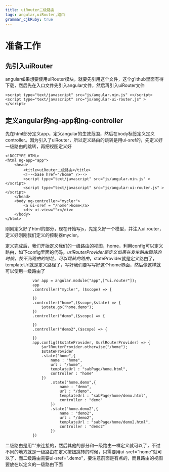 ```yaml
---
title: uiRouter二级路由
tags: angular,uiRouter,路由
grammar_cjkRuby: true
---
```



# 准备工作
## 先引入uiRouter
angular如果想要使用uiRouter模块，就要先引用这个文件，这个g'ithub里面有得下载，然后先在入口文件先引入angular文件，然后再引入uiRouter文件

```
<script type="text/javascript" src="js/angular.min.js" ></script>
<script type="text/javascript" src="js/angular-ui-router.js" ></script>
```


## 定义angular的ng-app和ng-controller

先在html部分定义app，定义angular的生效范围，然后在body标签定义定义controller。因为引入了uiRouter，所以定义路由的跳转是用ui-sref的，先定义好一级路由的跳转，再把视图定义好
```
<!DOCTYPE HTML>
<html ng-app="app">
	<head>
		<title>uiRouter二级路由</title>
		<!--<base href="/home" />-->
		<script type="text/javascript" src="js/angular.min.js" ></script>
		<script type="text/javascript" src="js/angular-ui-router.js" ></script>
	</head>
	<body ng-controller="mycler">
		<a ui-sref = "/home">home</a>
		<div ui-view=""></div>
	</body>
</html>
```
刚刚定义好了html的部分，现在开始写js，先定义好一个模型，并注入ui.router，定义好刚刚我们定义的控制器mycler。

定义完成后，我们开始定义我们的一级路由的视图，home，利用config可以定义路由，如下config里面的代码。$urlRouterProvider是定义如果在发生路由跳转的时候，找不到路由的地址，可以跳转的路由，$stateProvider就是定义路由了，templateUrl就是定义路径了，写好我们要写写好这个home界面，然后像这样就可以使用一级路由了

```
			var app = angular.module("app",["ui.router"]);
			app
			.controller("mycler", ($scope) => {
				
			})
			.controller("home",($scope,$state) => {
				$state.go("home.demo");
			})
			.controller("demo",($scope) => {
				
			})
			.controller("demo2",($scope) => {
				
			})
			app.config(($stateProvider, $urlRouterProvider) => {
				$urlRouterProvider.otherwise("/home");
				$stateProvider
				.state("home",{
					name : "home",
					url : "/home",
					templateUrl : "sabPage/home.html",
					controller : "home"
				})
					.state("home.demo",{
						name : "demo",
						url : "/demo",
						templateUrl : "sabPage/home/demo.html",
						controller : "demo"
					})
					.state("home.demo2",{
						name : "demo2",
						url : "/demo2",
						templateUrl : "sabPage/home/demo2.html",
						controller : "demo2"
					})
			})
```
二级路由是用“.”来连接的，然后其他的部分和一级路由一样定义就可以了，不过不同的地方就是一级路由在定义按钮跳转的时候，只需要用ui-sref="home"就可以了，而二级路由需要ui-sref=".demo"，要注意前面是有点的，而且路由的视图要放在以定义的一级路由下面